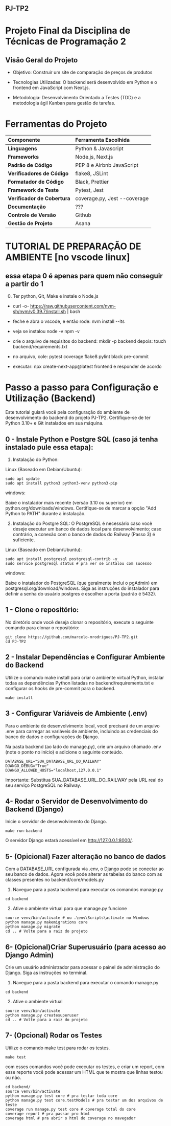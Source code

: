 ## PJ-TP2
# Projeto Final da Disciplina de Técnicas de Programação 2

## Visão Geral do Projeto
- Objetivo: Construir um site de comparação de preços de produtos

- Tecnologias Utilizadas: O backend será desenvolvido em Python e o frontend em JavaScript com Next.js.

- Metodologia: Desenvolvimento Orientado a Testes (TDD)  e a metodologia ágil Kanban para gestão de tarefas.

# Ferramentas do Projeto

| Componente | Ferramenta Escolhida |
| :--- | :--- |
| **Linguagens** | Python & Javascript  |
| **Frameworks** | Node.js, Next.js  |
| **Padrão de Código** | PEP 8 e Airbnb JavaScript  |
| **Verificadores de Código** | flake8, JSLint  |
| **Formatador de Código** | Black, Prettier  |
| **Framework de Teste** | Pytest, Jest  |
| **Verificador de Cobertura** | coverage.py, Jest --coverage  |
| **Documentação** | ???  |
| **Controle de Versão** | Github  |
| **Gestão de Projeto** | Asana  |

# TUTORIAL DE PREPARAÇÃO DE AMBIENTE [no vscode linux]
## essa etapa 0 é apenas para quem não conseguir a partir do 1
0.  Ter python, Git, Make e instale o Node.js
- curl -o- https://raw.githubusercontent.com/nvm-sh/nvm/v0.39.7/install.sh | bash
- feche e abra o vscode, e então rode: nvm install --lts
- veja se instalou node -v npm -v
- crie o arquivo de requisitos do backend: mkdir -p backend depois: touch backend/requirements.txt

- no arquivo, cole: pytest
coverage
flake8
pylint
black
pre-commit

- executar: npx create-next-app@latest frontend e responder de acordo




# Passo a passo para Configuração e Utilização (Backend)
Este tutorial guiará você pela configuração do ambiente de desenvolvimento do backend do projeto PJ-TP2. Certifique-se de ter Python 3.10+ e Git instalados em sua máquina.

##  0 - Instale Python e Postgre SQL (caso já tenha instalado pule essa etapa):

1. Instalação do Python:

Linux (Baseado em Debian/Ubuntu):

```
sudo apt update
sudo apt install python3 python3-venv python3-pip
```
windows:

Baixe o instalador mais recente (versão 3.10 ou superior) em python.org/downloads/windows. Certifique-se de marcar a opção "Add Python to PATH" durante a instalação.

2. Instalação do Postgre SQL:
 O PostgreSQL é necessário caso você deseje executar um banco de dados local para desenvolvimento; caso contrário, a conexão com o banco de dados do Railway (Passo 3) é suficiente.

Linux (Baseado em Debian/Ubuntu):
```
sudo apt install postgresql postgresql-contrib -y
sudo service postgresql status # pra ver se instalou com sucesso
```
windows:

Baixe o instalador do PostgreSQL (que geralmente inclui o pgAdmin) em postgresql.org/download/windows. Siga as instruções do instalador para definir a senha do usuário postgres e escolher a porta (padrão é 5432).

##  1 - Clone o repositório: 
No diretório onde você deseja clonar o repositório, execute o seguinte comando para clonar o repositório:

```
git clone https://github.com/marcelo-mrodrigues/PJ-TP2.git
cd PJ-TP2
```

##  2 - Instalar Dependências e Configurar Ambiente do Backend
Utilize o comando make install para criar o ambiente virtual Python, instalar todas as dependências Python listadas no backend/requirements.txt e configurar os hooks de pre-commit para o backend.

```
make install
```
##  3 - Configurar Variáveis de Ambiente (.env)
Para o ambiente de desenvolvimento local, você precisará de um arquivo .env para carregar as variáveis de ambiente, incluindo as credenciais do banco de dados e configurações do Django.

Na pasta backend (ao lado do manage.py), crie um arquivo chamado .env (note o ponto no início) e adicione o seguinte conteúdo.
```
DATABASE_URL="SUA_DATABASE_URL_DO_RAILWAY"
DJANGO_DEBUG="True"
DJANGO_ALLOWED_HOSTS="localhost,127.0.0.1"
```
Importante: Substitua SUA_DATABASE_URL_DO_RAILWAY pela URL real do seu serviço PostgreSQL no Railway.

##  4- Rodar o Servidor de Desenvolvimento do Backend (Django)
Inicie o servidor de desenvolvimento do Django.
```
make run-backend
```
O servidor Django estará acessível em http://127.0.0.1:8000/.


##  5- (Opicional) Fazer alteração no banco de dados
Com a DATABASE_URL configurada via .env, o Django pode se conectar ao seu banco de dados. Agora você pode alterar as tabelas do banco com as classes presentes no backend/core/models.py

1. Navegue para a pasta backend para executar os comandos manage.py
```
cd backend
```
2. Ative o ambiente virtual para que manage.py funcione
```
source venv/bin/activate # ou .\env\Scripts\activate no Windows
python manage.py makemigrations core
python manage.py migrate
cd .. # Volte para a raiz do projeto
```


##  6- (Opicional)Criar Superusuário (para acesso ao Django Admin)
Crie um usuário administrador para acessar o painel de administração do Django. Siga as instruções no terminal.

1. Navegue para a pasta backend para executar o comando manage.py
```
cd backend
```
2. Ative o ambiente virtual
```
source venv/bin/activate
python manage.py createsuperuser
cd .. # Volte para a raiz do projeto
```

##  7- (Opcional) Rodar os Testes
Utilize o comando make test para rodar os testes.
```
make test
```
com esses comandos você pode executar os testes, e criar um report, com esse reporte você pode acessar um HTML que te mostra que linhas testou ou não.


```
cd backend/
source venv/bin/activate
python manage.py test core # pra testar toda core
python manage.py test core.testModels # pra testar um dos arquivos de teste
coverage run manage.py test core # coverage total do core
coverage report # pra passar pro html
coverage html # pra abrir o html do coverage no navegador
```
